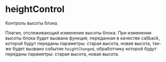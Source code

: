 # heightControl
Контроль высоты блока.

Плагин, отслеживающий изменение высоты блока. При изменении высоты блока будет вызвана функция, переданная в качестве callback, которой будут переданы параметры: старая высота, новая высота, так-же будет вызвано событие `heightChanged`, обработчику которой будут переданы параметры: старая высота, новая высота.
